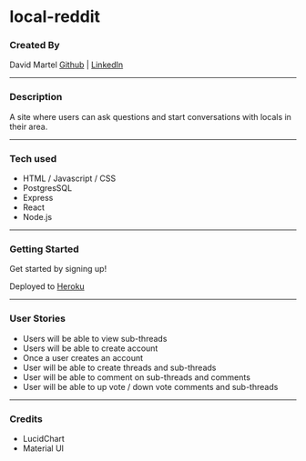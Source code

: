# local-reddit

### Created By

David Martel [Github](https://github.com/davey4) | [LinkedIn](https://www.linkedin.com/in/david-martel-8117981b9/)

---

### Description

A site where users can ask questions and start conversations with locals in their area.

---

### Tech used

- HTML / Javascript / CSS
- PostgresSQL
- Express
- React
- Node.js

---

### Getting Started

Get started by signing up!

Deployed to [Heroku](https://localizing1.herokuapp.com/)

---

### User Stories

- Users will be able to view sub-threads
- Users will be able to create account
- Once a user creates an account
- User will be able to create threads and sub-threads
- User will be able to comment on sub-threads and comments
- User will be able to up vote / down vote comments and sub-threads

---

### Credits

- LucidChart
- Material UI
